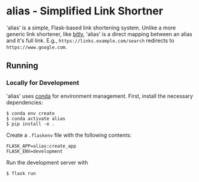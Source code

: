 # alias - Simplified Link Shortner

'alias' is a simple, Flask-based link shortening system.  Unlike a more generic
link shortener, like [bitly](https://bitly.com/), 'alias' is a direct mapping
between an alias and it's full link.  E.g., `https://links.example.com/search`
redirects to `https://www.google.com`.

## Running

### Locally for Development

'alias' uses [conda](https://docs.conda.io/en/latest/) for environment
management.  First, install the necessary dependencies:

```shell
$ conda env create
$ conda activate alias
$ pip install -e .
```

Create a `.flaskenv` file with the following contents:

```
FLASK_APP=alias:create_app
FLASK_ENV=development
```

Run the development server with

```shell
$ flask run
```
